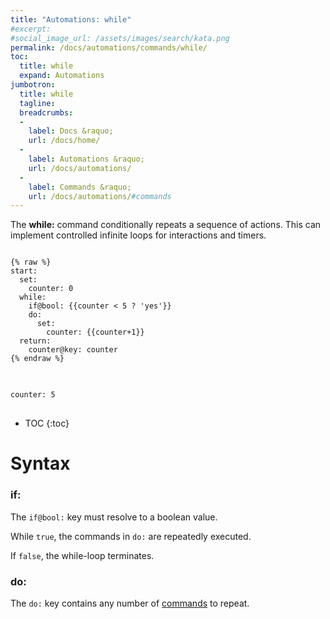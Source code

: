 ```yaml
---
title: "Automations: while"
#excerpt: 
#social_image_url: /assets/images/search/kata.png
permalink: /docs/automations/commands/while/
toc:
  title: while
  expand: Automations
jumbotron:
  title: while
  tagline: 
  breadcrumbs:
  -
    label: Docs &raquo;
    url: /docs/home/
  -
    label: Automations &raquo;
    url: /docs/automations/
  -
    label: Commands &raquo;
    url: /docs/automations/#commands
---
```


The **while:** command conditionally repeats a sequence of actions. This can implement controlled infinite loops for interactions and timers.

<pre>
<code class="language-cerb">
{% raw %}
start:
  set:
    counter: 0
  while:
    if@bool: {{counter < 5 ? 'yes'}}
    do:
      set:
        counter: {{counter+1}}
  return:
    counter@key: counter
{% endraw %}
</code>
</pre>

<pre>
<code class="language-cerb">
counter: 5
</code>
</pre>

* TOC
{:toc}

# Syntax

### if:

The `if@bool:` key must resolve to a boolean value.

While `true`, the commands in `do:` are repeatedly executed.

If `false`, the while-loop terminates.

### do:

The `do:` key contains any number of [commands](/docs/automations/#commands) to repeat.
